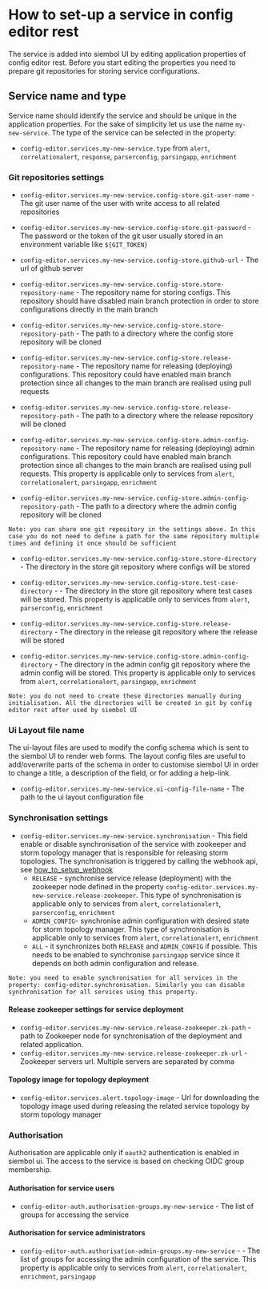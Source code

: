 # How to set-up a service in config editor rest
The service is added into siembol UI by editing application properties of config editor rest.
Before you start editing the properties you need to prepare git repositories for storing service configurations. 
## Service name and type
Service name should identify the service and should be unique in the application properties. For the sake of simplicity let us use the name `my-new-service`. The type of the service can be selected in the property:
- `config-editor.services.my-new-service.type` from `alert`, `correlationalert`, `response`, `parserconfig`, `parsingapp`, `enrichment`

### Git repositories settings

- `config-editor.services.my-new-service.config-store.git-user-name` - The git user name of the user with write access to all related repositories

- `config-editor.services.my-new-service.config-store.git-password` - The password or the token of the git user usually stored in an environment variable like `${GIT_TOKEN}`

- `config-editor.services.my-new-service.config-store.github-url` - The url of github server

- `config-editor.services.my-new-service.config-store.store-repository-name` - The repository name for storing configs. This repository should have disabled main branch protection in order to store configurations directly in the main branch

- `config-editor.services.my-new-service.config-store.store-repository-path` - The path to a directory where the config store repository will be cloned

- `config-editor.services.my-new-service.config-store.release-repository-name` - The repository name for releasing (deploying) configurations. This repository could have enabled main branch protection since all changes to the main branch are realised using pull requests

- `config-editor.services.my-new-service.config-store.release-repository-path` - The path to a directory where the release repository will be cloned

- `config-editor.services.my-new-service.config-store.admin-config-repository-name` - The repository name for releasing (deploying) admin configurations. This repository could have enabled main branch protection since all changes to the main branch are realised using pull requests. This property is applicable only to services from `alert`, `correlationalert`, `parsingapp`, `enrichment`

- `config-editor.services.my-new-service.config-store.admin-config-repository-path` - The path to a directory where the admin config repository will be cloned

```
Note: you can share one git repository in the settings above. In this case you do not need to define a path for the same repository multiple times and defining it once should be sufficient
```

- `config-editor.services.my-new-service.config-store.store-directory` - The directory in the store git repository where configs will be stored

- `config-editor.services.my-new-service.config-store.test-case-directory` - - The directory in the store git repository where test cases will be stored. This property is applicable only to services from `alert`, `parserconfig`, `enrichment`

- `config-editor.services.my-new-service.config-store.release-directory` - The directory in the release git repository where the release will be stored

- `config-editor.services.my-new-service.config-store.admin-config-directory` - The directory in the admin config git repository where the admin config will be stored.  This property is applicable only to services from `alert`, `correlationalert`, `parsingapp`, `enrichment`

```
Note: you do not need to create these directories manually during initialisation. All the directories will be created in git by config editor rest after used by siembol UI
```
### Ui Layout file name
The ui-layout files are used to modify the config schema which is sent to the siembol UI to render web forms. The layout config files are useful to add/overwrite parts of the schema in order to customise siembol UI in order to change a title, a description of the field, or for adding a help-link.
- `config-editor.services.my-new-service.ui-config-file-name` - The path to the ui layout configuration file

### Synchronisation settings
- `config-editor.services.my-new-service.synchronisation` - This field enable or disable synchronisation of the service with zookeeper and storm topology manager that is responsible for releasing storm topologies. The synchronisation is triggered by calling the webhook api, see [how_to_setup_webhook](../../deployment/how-tos/how_to_setup_github_webhook.md) 
    - `RELEASE` - synchronise service release (deployment) with the zookeeper node defined in the property `config-editor.services.my-new-service.release-zookeeper`. This type of synchronisation is applicable only to services from `alert`, `correlationalert`, `parserconfig`, `enrichment`
    - `ADMIN_CONFIG`- synchronise admin configuration with desired state for storm topology manager. This type of synchronisation is applicable only to services from `alert`, `correlationalert`, `enrichment`
    - `ALL` - it synchronizes both `RELEASE` and `ADMIN_CONFIG` if possible. This needs to be enabled to synchronise `parsingapp` service since it depends on both admin configuration and release.
```
Note: you need to enable synchronisation for all services in the property: config-editor.synchronisation. Similarly you can disable synchronisation for all services using this property.
```    
#### Release zookeeper settings for service deployment
- `config-editor.services.my-new-service.release-zookeeper.zk-path` - path to Zookeeper node for synchronisation of the deployment and related application. 
- `config-editor.services.my-new-service.release-zookeeper.zk-url` -  Zookeeper servers url. Multiple servers are separated by comma

#### Topology image for topology deployment
- `config-editor.services.alert.topology-image` - Url for downloading the topology image used during releasing the related service topology by storm topology manager
### Authorisation
Authorisation are applicable only if `oauth2` authentication is enabled in siembol ui. The access to the service is based on checking OIDC group membership.
#### Authorisation for service users
- `config-editor-auth.authorisation-groups.my-new-service` - The list of groups for accessing the service
#### Authorisation for service administrators
- `config-editor-auth.authorisation-admin-groups.my-new-service` - - The list of groups for accessing the admin configuration of the service. This property is applicable only to services from `alert`, `correlationalert`, `enrichment`, `parsingapp`
